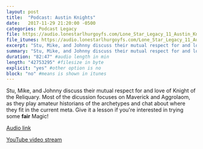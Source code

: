 ```yaml
---
layout: post
title:  "Podcast: Austin Knights"
date:   2017-11-29 21:20:00 -0500
categories: Podcast Legacy 
file: https://audio.lonestarlhurgoyfs.com/Lone_Star_Legacy_11_Austin_Knights.mp3
file_itunes: https://audio.lonestarlhurgoyfs.com/Lone_Star_Legacy_11_Austin_Knights.mp3
excerpt: "Stu, Mike, and Johnny discuss their mutual respect for and love of Knight of the Reliquary." 
summary: "Stu, Mike, and Johnny discuss their mutual respect for and love of Knight of the Reliquary."
duration: "82:47" #audio length in min
length: "42753295" #filesize in byte
explicit: "yes" #other option is no
block: "no" #means is shown in itunes
---
```


Stu, Mike, and Johnny discuss their mutual respect for and love of Knight of the Reliquary. Most of the dicussion focuses on Maverick and Aggrolaom, as they play amateur historians of the archetypes and chat about where they fit in the current meta. Give it a lesson if you're interested in trying some **fair** Magic!

[Audio link](https://audio.lonestarlhurgoyfs.com/Lone_Star_Legacy_11_Austin_Knights.mp3)

[YouTube video stream]()